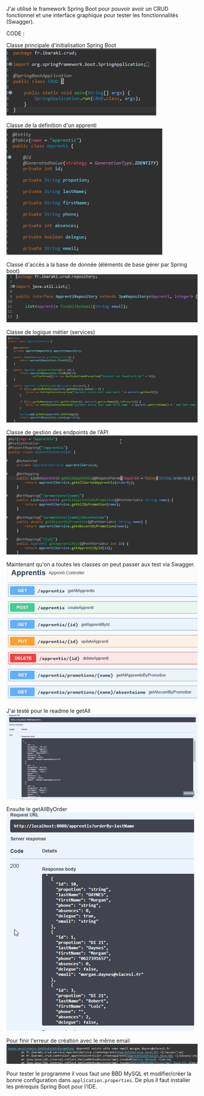 J'ai utilisé le framework Spring Boot pour pouvoir avoir un CRUD fonctionnel et une interface graphique pour tester les fonctionnalités (Swagger).

CODE :

Classe principale d'initialisation Spring Boot
![](./assets/crud.jpg)

Classe de la définition d'un apprenti
![](./assets/entity.jpg)

Classe d'accès a la base de donnée (éléments de base gérer par Spring boot)
![](./assets/repo.jpg)

Classe de logique métier (services)
![](./assets/service.jpg)

Classe de gestion des endpoints de l'API
![](./assets/controller.jpg)

Maintenant qu'on a toutes les classes on peut passer aux test via Swagger.
![](./assets/swagger.jpg)

J'ai testé pour le readme le getAll
![](./assets/getAll.jpg)

Ensuite le getAllByOrder
![](./assets/getAllOrder.jpg)

Pour finir l'erreur de création avec le même email
![](./assets/noSameNameOnCreate.jpg)

Pour tester le programme il vous faut une BBD MySQL et modifier/créer la bonne configuration dans `application.properties`. De plus il faut installer les prérequis Spring Boot pour l'IDE.
